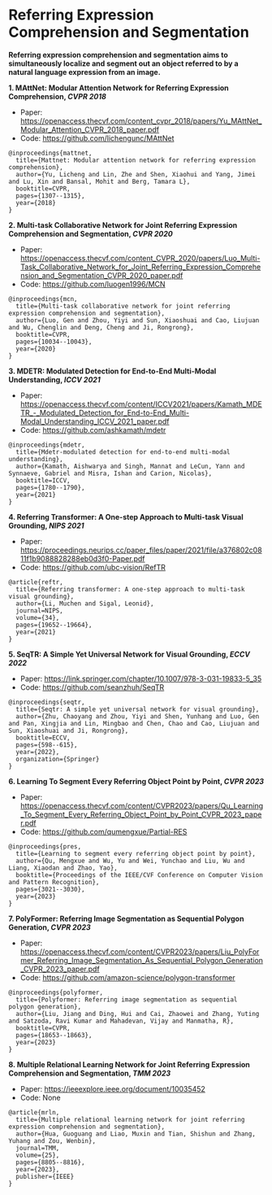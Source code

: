 # Referring Expression Comprehension and Segmentation

**Referring expression comprehension and segmentation aims to simultaneously localize and segment out an object referred to by a natural language expression from an image.**

**1. MAttNet: Modular Attention Network for Referring Expression Comprehension, _CVPR 2018_**
- Paper: https://openaccess.thecvf.com/content_cvpr_2018/papers/Yu_MAttNet_Modular_Attention_CVPR_2018_paper.pdf
- Code: https://github.com/lichengunc/MAttNet
```
@inproceedings{mattnet,
  title={Mattnet: Modular attention network for referring expression comprehension},
  author={Yu, Licheng and Lin, Zhe and Shen, Xiaohui and Yang, Jimei and Lu, Xin and Bansal, Mohit and Berg, Tamara L},
  booktitle=CVPR,
  pages={1307--1315},
  year={2018}
}
```

**2. Multi-task Collaborative Network for Joint Referring Expression Comprehension and Segmentation, _CVPR 2020_**
- Paper: https://openaccess.thecvf.com/content_CVPR_2020/papers/Luo_Multi-Task_Collaborative_Network_for_Joint_Referring_Expression_Comprehension_and_Segmentation_CVPR_2020_paper.pdf
- Code: https://github.com/luogen1996/MCN
```
@inproceedings{mcn,
  title={Multi-task collaborative network for joint referring expression comprehension and segmentation},
  author={Luo, Gen and Zhou, Yiyi and Sun, Xiaoshuai and Cao, Liujuan and Wu, Chenglin and Deng, Cheng and Ji, Rongrong},
  booktitle=CVPR,
  pages={10034--10043},
  year={2020}
}
```

**3. MDETR: Modulated Detection for End-to-End Multi-Modal Understanding, _ICCV 2021_**
- Paper: https://openaccess.thecvf.com/content/ICCV2021/papers/Kamath_MDETR_-_Modulated_Detection_for_End-to-End_Multi-Modal_Understanding_ICCV_2021_paper.pdf
- Code: https://github.com/ashkamath/mdetr
```
@inproceedings{mdetr,
  title={Mdetr-modulated detection for end-to-end multi-modal understanding},
  author={Kamath, Aishwarya and Singh, Mannat and LeCun, Yann and Synnaeve, Gabriel and Misra, Ishan and Carion, Nicolas},
  booktitle=ICCV,
  pages={1780--1790},
  year={2021}
}
```

**4. Referring Transformer: A One-step Approach to Multi-task Visual Grounding, _NIPS 2021_**
- Paper: https://proceedings.neurips.cc/paper_files/paper/2021/file/a376802c0811f1b9088828288eb0d3f0-Paper.pdf
- Code: https://github.com/ubc-vision/RefTR
```
@article{reftr,
  title={Referring transformer: A one-step approach to multi-task visual grounding},
  author={Li, Muchen and Sigal, Leonid},
  journal=NIPS,
  volume={34},
  pages={19652--19664},
  year={2021}
}
```

**5. SeqTR: A Simple Yet Universal Network for Visual Grounding, _ECCV 2022_**
- Paper: https://link.springer.com/chapter/10.1007/978-3-031-19833-5_35
- Code: https://github.com/seanzhuh/SeqTR
```
@inproceedings{seqtr,
  title={Seqtr: A simple yet universal network for visual grounding},
  author={Zhu, Chaoyang and Zhou, Yiyi and Shen, Yunhang and Luo, Gen and Pan, Xingjia and Lin, Mingbao and Chen, Chao and Cao, Liujuan and Sun, Xiaoshuai and Ji, Rongrong},
  booktitle=ECCV,
  pages={598--615},
  year={2022},
  organization={Springer}
}
```

**6. Learning To Segment Every Referring Object Point by Point, _CVPR 2023_**
- Paper: https://openaccess.thecvf.com/content/CVPR2023/papers/Qu_Learning_To_Segment_Every_Referring_Object_Point_by_Point_CVPR_2023_paper.pdf
- Code: https://github.com/qumengxue/Partial-RES
```
@inproceedings{pres,
  title={Learning to segment every referring object point by point},
  author={Qu, Mengxue and Wu, Yu and Wei, Yunchao and Liu, Wu and Liang, Xiaodan and Zhao, Yao},
  booktitle={Proceedings of the IEEE/CVF Conference on Computer Vision and Pattern Recognition},
  pages={3021--3030},
  year={2023}
}
```

**7. PolyFormer: Referring Image Segmentation as Sequential Polygon Generation, _CVPR 2023_**
- Paper: https://openaccess.thecvf.com/content/CVPR2023/papers/Liu_PolyFormer_Referring_Image_Segmentation_As_Sequential_Polygon_Generation_CVPR_2023_paper.pdf
- Code: https://github.com/amazon-science/polygon-transformer
```
@inproceedings{polyformer,
  title={Polyformer: Referring image segmentation as sequential polygon generation},
  author={Liu, Jiang and Ding, Hui and Cai, Zhaowei and Zhang, Yuting and Satzoda, Ravi Kumar and Mahadevan, Vijay and Manmatha, R},
  booktitle=CVPR,
  pages={18653--18663},
  year={2023}
}
```

**8. Multiple Relational Learning Network for Joint Referring Expression Comprehension and Segmentation, _TMM 2023_**
- Paper: https://ieeexplore.ieee.org/document/10035452
- Code: None
```
@article{mrln,
  title={Multiple relational learning network for joint referring expression comprehension and segmentation},
  author={Hua, Guoguang and Liao, Muxin and Tian, Shishun and Zhang, Yuhang and Zou, Wenbin},
  journal=TMM,
  volume={25},
  pages={8805--8816},
  year={2023},
  publisher={IEEE}
}
```